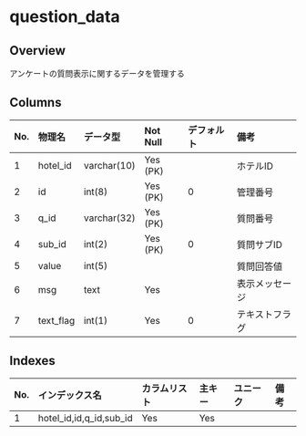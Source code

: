 # question_data

## Overview

アンケートの質問表示に関するデータを管理する

## Columns

|No.|物理名|データ型|Not Null|デフォルト|備考|
|:--|:--|:--|:--|:--|:--|
|1|hotel_id|varchar(10)|Yes (PK)||ホテルID|
|2|id|int(8)|Yes (PK)|0|管理番号|
|3|q_id|varchar(32)|Yes (PK)||質問番号|
|4|sub_id|int(2)|Yes (PK)|0|質問サブID|
|5|value|int(5)|||質問回答値|
|6|msg|text|Yes||表示メッセージ|
|7|text_flag|int(1)|Yes|0|テキストフラグ|

## Indexes

|No.|インデックス名|カラムリスト|主キー|ユニーク|備考|
|:--|:--|:--|:--|:--|:--|
|1|hotel_id,id,q_id,sub_id|Yes|Yes||
